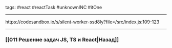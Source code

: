 tags: #react #reactTask #unknownINC #itOne 
___


https://codesandbox.io/s/silent-worker-ssd8ly?file=/src/index.js:109-123


___
### [[011 Решение задач JS, TS и React|Назад]]